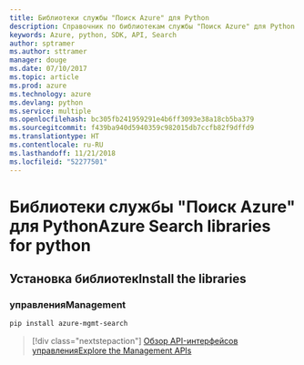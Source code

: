 ```yaml
---
title: Библиотеки службы "Поиск Azure" для Python
description: Справочник по библиотекам службы "Поиск Azure" для Python
keywords: Azure, python, SDK, API, Search
author: sptramer
ms.author: sttramer
manager: douge
ms.date: 07/10/2017
ms.topic: article
ms.prod: azure
ms.technology: azure
ms.devlang: python
ms.service: multiple
ms.openlocfilehash: bc305fb241959291e4b6ff3093e38a18cb5ba379
ms.sourcegitcommit: f439ba940d5940359c982015db7ccfb82f9dffd9
ms.translationtype: HT
ms.contentlocale: ru-RU
ms.lasthandoff: 11/21/2018
ms.locfileid: "52277501"
---
```

# <a name="azure-search-libraries-for-python"></a><span data-ttu-id="a3102-104">Библиотеки службы "Поиск Azure" для Python</span><span class="sxs-lookup"><span data-stu-id="a3102-104">Azure Search libraries for python</span></span>

## <a name="install-the-libraries"></a><span data-ttu-id="a3102-105">Установка библиотек</span><span class="sxs-lookup"><span data-stu-id="a3102-105">Install the libraries</span></span>


### <a name="management"></a><span data-ttu-id="a3102-106">управления</span><span class="sxs-lookup"><span data-stu-id="a3102-106">Management</span></span>

```bash
pip install azure-mgmt-search
```
> [!div class="nextstepaction"]
> [<span data-ttu-id="a3102-107">Обзор API-интерфейсов управления</span><span class="sxs-lookup"><span data-stu-id="a3102-107">Explore the Management APIs</span></span>](/python/api/overview/azure/search/management)
